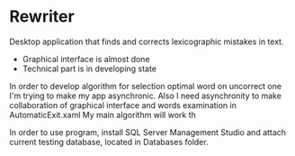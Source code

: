 # Rewriter
Desktop application that finds and corrects lexicographic mistakes in text.

- Graphical interface is almost done
- Technical part is in developing state

In order to develop algorithm for selection optimal word on uncorrect one I'm trying to make my app asynchronic.
Also I need asynchronity to make collaboration of graphical interface and words examination in AutomaticExit.xaml
My main algorithm will work th

In order to use program, install SQL Server Management Studio and attach current testing database, located in Databases folder.

